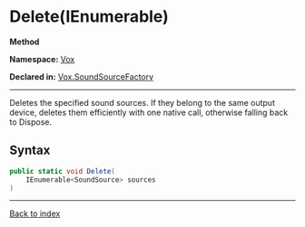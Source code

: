 # Delete(IEnumerable<SoundSource>)

**Method**

**Namespace:** [Vox](Vox.md)

**Declared in:** [Vox.SoundSourceFactory](Vox.SoundSourceFactory.md)

------



Deletes the specified sound sources. If they belong to the same output
device, deletes them efficiently with one native call, otherwise
falling back to Dispose.


## Syntax

```csharp
public static void Delete(
	IEnumerable<SoundSource> sources
)
```

------

[Back to index](index.md)